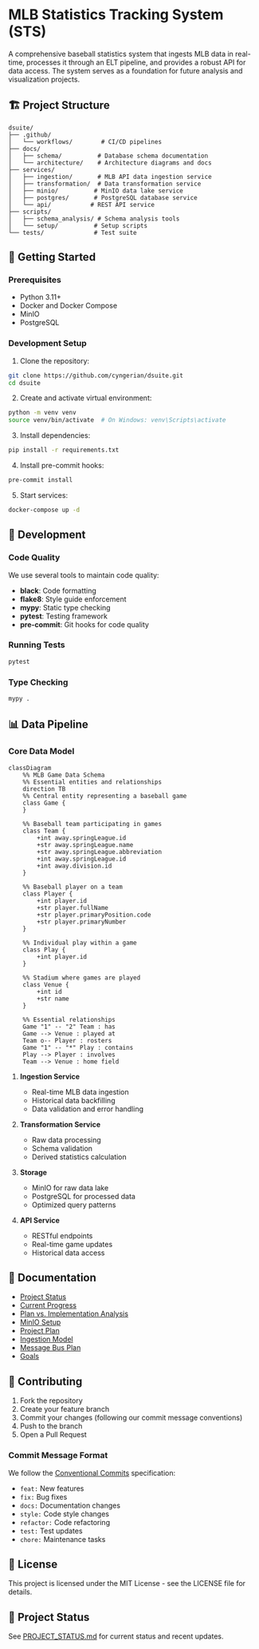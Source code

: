 # MLB Statistics Tracking System (STS)

A comprehensive baseball statistics system that ingests MLB data in real-time, processes it through an ELT pipeline, and provides a robust API for data access. The system serves as a foundation for future analysis and visualization projects.

## 🏗️ Project Structure

```
dsuite/
├── .github/
│   └── workflows/        # CI/CD pipelines
├── docs/
│   ├── schema/          # Database schema documentation
│   └── architecture/    # Architecture diagrams and docs
├── services/
│   ├── ingestion/       # MLB API data ingestion service
│   ├── transformation/  # Data transformation service
│   ├── minio/          # MinIO data lake service
│   ├── postgres/       # PostgreSQL database service
│   └── api/           # REST API service
├── scripts/
│   ├── schema_analysis/ # Schema analysis tools
│   └── setup/          # Setup scripts
└── tests/              # Test suite
```

## 🚀 Getting Started

### Prerequisites

- Python 3.11+
- Docker and Docker Compose
- MinIO
- PostgreSQL

### Development Setup

1. Clone the repository:
```bash
git clone https://github.com/cyngerian/dsuite.git
cd dsuite
```

2. Create and activate virtual environment:
```bash
python -m venv venv
source venv/bin/activate  # On Windows: venv\Scripts\activate
```

3. Install dependencies:
```bash
pip install -r requirements.txt
```

4. Install pre-commit hooks:
```bash
pre-commit install
```

5. Start services:
```bash
docker-compose up -d
```

## 🧪 Development

### Code Quality

We use several tools to maintain code quality:

- **black**: Code formatting
- **flake8**: Style guide enforcement
- **mypy**: Static type checking
- **pytest**: Testing framework
- **pre-commit**: Git hooks for code quality

### Running Tests

```bash
pytest
```

### Type Checking

```bash
mypy .
```

## 📊 Data Pipeline

### Core Data Model
```mermaid
classDiagram
    %% MLB Game Data Schema
    %% Essential entities and relationships
    direction TB
    %% Central entity representing a baseball game
    class Game {
    }

    %% Baseball team participating in games
    class Team {
        +int away.springLeague.id
        +str away.springLeague.name
        +str away.springLeague.abbreviation
        +int away.springLeague.id
        +int away.division.id
    }

    %% Baseball player on a team
    class Player {
        +int player.id
        +str player.fullName
        +str player.primaryPosition.code
        +str player.primaryNumber
    }

    %% Individual play within a game
    class Play {
        +int player.id
    }

    %% Stadium where games are played
    class Venue {
        +int id
        +str name
    }

    %% Essential relationships
    Game "1" -- "2" Team : has
    Game --> Venue : played at
    Team o-- Player : rosters
    Game "1" -- "*" Play : contains
    Play --> Player : involves
    Team --> Venue : home field
```

1. **Ingestion Service**
   - Real-time MLB data ingestion
   - Historical data backfilling
   - Data validation and error handling

2. **Transformation Service**
   - Raw data processing
   - Schema validation
   - Derived statistics calculation

3. **Storage**
   - MinIO for raw data lake
   - PostgreSQL for processed data
   - Optimized query patterns

4. **API Service**
   - RESTful endpoints
   - Real-time game updates
   - Historical data access

## 📝 Documentation

- [Project Status](PROJECT_STATUS.md)
- [Current Progress](CURRENT_PROGRESS.md)
- [Plan vs. Implementation Analysis](PLAN_VS_IMPLEMENTATION.md)
- [MinIO Setup](MINIO_SETUP.md)
- [Project Plan](PROJECT_PLAN.md)
- [Ingestion Model](docs/INGESTION_MODEL.md)
- [Message Bus Plan](docs/MESSAGE_BUS_PLAN.md)
- [Goals](docs/GUIDELINES.md)

## 🤝 Contributing

1. Fork the repository
2. Create your feature branch
3. Commit your changes (following our commit message conventions)
4. Push to the branch
5. Open a Pull Request

### Commit Message Format

We follow the [Conventional Commits](https://www.conventionalcommits.org/) specification:

- `feat:` New features
- `fix:` Bug fixes
- `docs:` Documentation changes
- `style:` Code style changes
- `refactor:` Code refactoring
- `test:` Test updates
- `chore:` Maintenance tasks

## 📄 License

This project is licensed under the MIT License - see the LICENSE file for details.

## 🔄 Project Status

See [PROJECT_STATUS.md](PROJECT_STATUS.md) for current status and recent updates.
